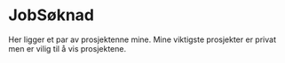 # JobSøknad

Her ligger et par av prosjektenne mine.
Mine viktigste prosjekter er privat men er vilig til å vis prosjektene.
